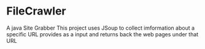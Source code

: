 # FileCrawler
A java Site Grabber
This project uses JSoup to collect imformation about a specific URL provides as a input and returns back the web pages under that URL
